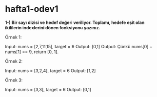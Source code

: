# hafta1-odev1

<strong>1-) Bir sayı dizisi ve hedef değeri veriliyor. Toplamı, hedefe eşit olan ikililerin indexlerini dönen fonksiyonu yazınız.</strong>

Örnek 1:

Input: nums = [2,7,11,15], target = 9
Output: [0,1]
Output: Çünkü nums[0] + nums[1] == 9,  return [0, 1].

Örnek 2:

Input: nums = [3,2,4], target = 6
Output: [1,2]

Örnek 3:

Input: nums = [3,3], target = 6
Output: [0,1]
